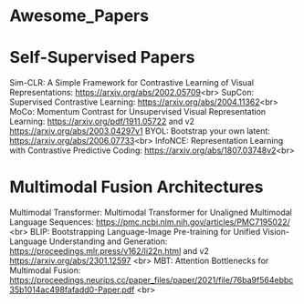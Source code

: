 # Awesome_Papers


# Self-Supervised Papers
Sim-CLR: A Simple Framework for Contrastive Learning of Visual Representations: https://arxiv.org/abs/2002.05709<br\>
SupCon: Supervised Contrastive Learning: https://arxiv.org/abs/2004.11362<br\>
MoCo: Momentum Contrast for Unsupervised Visual Representation Learning: https://arxiv.org/pdf/1911.05722 and v2 https://arxiv.org/abs/2003.04297v1
BYOL: Bootstrap your own latent: https://arxiv.org/abs/2006.07733<br\>
InfoNCE: Representation Learning with Contrastive Predictive Coding: https://arxiv.org/abs/1807.03748v2<br\>


# Multimodal Fusion Architectures

Multimodal Transformer: Multimodal Transformer for Unaligned Multimodal Language Sequences: https://pmc.ncbi.nlm.nih.gov/articles/PMC7195022/ <br\>
BLIP: Bootstrapping Language-Image Pre-training for Unified Vision-Language Understanding and Generation: https://proceedings.mlr.press/v162/li22n.html and v2 https://arxiv.org/abs/2301.12597 <br\>
MBT: Attention Bottlenecks for Multimodal Fusion: https://proceedings.neurips.cc/paper_files/paper/2021/file/76ba9f564ebbc35b1014ac498fafadd0-Paper.pdf <br\>


